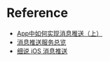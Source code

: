 

# Reference

 - [App中如何实现消息推送（上）](http://zhuanlan.zhihu.com/zhoumo/19801751)
 - [消息推送服务总览](https://leancloud.cn/docs/push_guide.html)
 - [细说 iOS 消息推送](https://blog.leancloud.cn/1163/)